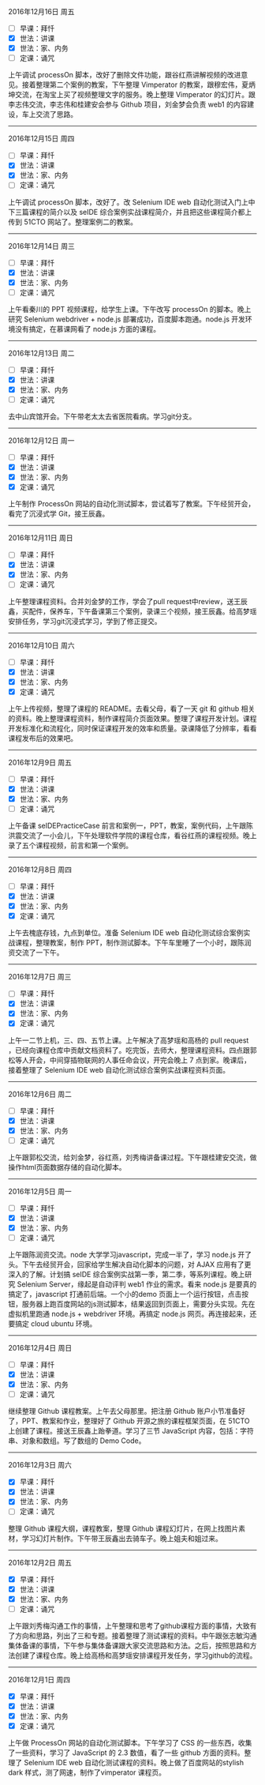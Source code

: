 2016年12月16日 周五
- [ ] 早课：拜忏
- [x] 世法：讲课
- [x] 世法：家、内务
- [ ] 定课：诵咒

上午调试 processOn 脚本，改好了删除文件功能，跟谷红燕讲解视频的改进意见。接着整理第二个案例的教案，下午整理 Vimperator 的教案，跟穆宏伟，夏炳坤交流，在淘宝上买了视频整理文字的服务。晚上整理 Vimperator 的幻灯片。跟李志伟交流，李志伟和桂建安会参与 Github 项目，刘金梦会负责 web1 的内容建设，车上交流了思路。

---
2016年12月15日 周四
- [ ] 早课：拜忏
- [x] 世法：讲课
- [x] 世法：家、内务
- [ ] 定课：诵咒

上午调试 processOn 脚本，改好了。改 Selenium IDE web 自动化测试入门上中下三篇课程的简介以及 seIDE 综合案例实战课程简介，并且把这些课程简介都上传到 51CTO 网站了。整理案例二的教案。

---
2016年12月14日 周三
- [ ] 早课：拜忏
- [x] 世法：讲课
- [x] 世法：家、内务
- [ ] 定课：诵咒

上午看秦川的 PPT 视频课程，给学生上课。下午改写 processOn 的脚本。晚上研究 Selenium webdriver + node.js 部署成功，百度脚本跑通。node.js 开发环境没有搞定，在慕课网看了 node.js 方面的课程。

---
2016年12月13日 周二
- [ ] 早课：拜忏
- [x] 世法：讲课
- [x] 世法：家、内务
- [ ] 定课：诵咒

去中山宾馆开会。下午带老太太去省医院看病。学习git分支。

---
2016年12月12日 周一
- [ ] 早课：拜忏
- [x] 世法：讲课
- [x] 世法：家、内务
- [x] 定课：诵咒

上午制作 ProcessOn 网站的自动化测试脚本，尝试着写了教案。下午经贸开会，看完了沉浸式学 Git，接王辰鑫。

---
2016年12月11日 周日
- [ ] 早课：拜忏
- [x] 世法：讲课
- [x] 世法：家、内务
- [ ] 定课：诵咒

上午整理课程资料。合并刘金梦的工作，学会了pull request中review，送王辰鑫，买配件，保养车，下午备课第三个案例，录课三个视频，接王辰鑫。给高梦瑶安排任务，学习git沉浸式学习，学到了修正提交。

---
2016年12月10日 周六
- [ ] 早课：拜忏
- [x] 世法：讲课
- [x] 世法：家、内务
- [x] 定课：诵咒

上午上传视频，整理了课程的 README。去看父母，看了一天 git 和 github 相关的资料。晚上整理课程资料，制作课程简介页面效果。整理了课程开发计划。课程开发标准化和流程化，同时保证课程开发的效率和质量。录课降低了分辨率，看看课程发布后的效果吧。

---
2016年12月9日 周五
- [ ] 早课：拜忏
- [x] 世法：讲课
- [x] 世法：家、内务
- [ ] 定课：诵咒

上午备课 seIDEPracticeCase 前言和案例一，PPT，教案，案例代码，上午跟陈洪震交流了一小会儿，下午处理软件学院的课程仓库，看谷红燕的课程视频。晚上录了五个课程视频，前言和第一个案例。

---
2016年12月8日 周四
- [ ] 早课：拜忏
- [x] 世法：讲课
- [x] 世法：家、内务
- [x] 定课：诵咒

上午去槐底存钱，九点到单位。准备 Selenium IDE web 自动化测试综合案例实战课程，整理教案，制作 PPT，制作测试脚本。下午车里睡了一个小时，跟陈润资交流了一下午。

---
2016年12月7日 周三
- [ ] 早课：拜忏
- [x] 世法：讲课
- [x] 世法：家、内务
- [x] 定课：诵咒

上午一二节上机，三、四、五节上课。上午解决了高梦瑶和高杨的 pull request ，已经向课程仓库中贡献文档资料了。吃完饭，去师大，整理课程资料。四点跟郭松等人开会，中间穿插物联网的人事任命会议，开完会晚上 7 点到家。晚课后，接着整理了 Selenium IDE web 自动化测试综合案例实战课程资料页面。

---
2016年12月6日 周二
- [ ] 早课：拜忏
- [x] 世法：讲课
- [x] 世法：家、内务
- [ ] 定课：诵咒

上午跟郭松交流，给刘金梦，谷红燕，刘秀梅讲备课过程。下午跟桂建安交流，做操作html页面数据存储的自动化脚本。

---
2016年12月5日 周一
- [ ] 早课：拜忏
- [x] 世法：讲课
- [x] 世法：家、内务
- [ ] 定课：诵咒

上午跟陈润资交流。node 大学学习javascript，完成一半了，学习 node.js 开了头。下午去经贸开会，回家给学生解决自动化脚本的问题，对 AJAX 应用有了更深入的了解。计划搞 seIDE 综合案例实战第一季，第二季，等系列课程。晚上研究 Selenium Server，缘起是自动评判 web1 作业的需求。看来 node.js 是要真的搞定了，javascript 打通前后端。一个小的demo 页面上一个运行按钮，点击按钮，服务器上跑百度网站的js测试脚本，结果返回到页面上，需要分头实现。先在虚拟机里跑通 node.js + webdriver 环境。再搞定 node.js 网页。再连接起来，还要搞定 cloud ubuntu 环境。


---
2016年12月4日 周日
- [ ] 早课：拜忏
- [x] 世法：讲课
- [x] 世法：家、内务
- [ ] 定课：诵咒

继续整理 Github 课程教案。上午去父母那里。把注册 Github 账户小节准备好了，PPT、教案和作业，整理好了 Github 开源之旅的课程框架页面，在 51CTO 上创建了课程。接送王辰鑫上跆拳道。学习了三节 JavaScript 内容，包括：字符串、对象和数组。写了数组的 Demo Code。

---
2016年12月3日 周六
- [x] 早课：拜忏
- [x] 世法：讲课
- [x] 世法：家、内务
- [ ] 定课：诵咒

整理 Github 课程大纲，课程教案，整理 Github 课程幻灯片，在网上找图片素材，学习幻灯片制作。下午带王辰鑫出去骑车子。晚上姐夫和姐过来。

---
2016年12月2日 周五
- [x] 早课：拜忏
- [x] 世法：讲课
- [x] 世法：家、内务
- [ ] 定课：诵咒

上午跟刘秀梅沟通工作的事情，上午整理和思考了github课程方面的事情，大致有了方向和思路，列出了三和专题。接着整理了测试课程的资料。中午跟张志敏沟通集体备课的事情，下午参与集体备课跟大家交流思路和方法。之后，按照思路和方法创建了课程仓库。晚上给高杨和高梦瑶安排课程开发任务，学习github的流程。

---
2016年12月1日 周四
- [x] 早课：拜忏
- [x] 世法：讲课
- [x] 世法：家、内务
- [x] 定课：诵咒

上午做 ProcessOn 网站的自动化测试脚本。下午学习了 CSS 的一些东西，收集了一些资料，学习了 JavaScript 的 2.3 数值，看了一些 github 方面的资料。整理了 Selenium IDE web 自动化测试课程的资料。晚上做了百度网站的stylish dark 样式，测了网速，制作了vimperator 课程页。
